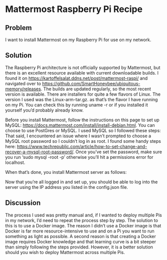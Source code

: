 # Mattermost Raspberry Pi Recipe

## Problem

I want to install Mattermost on my Raspberry Pi for use on my network. 

## Solution

The Raspberry Pi architecture is not officially supported by Mattermost, but there is an excellent resource available with current downloadable builds. I found it on https://kartoffelsalat.ddns.net/post/mattermost-raspi/ and navigated over to https://github.com/SmartHoneybee/ubiquitous-memory/releases. The builds are updated regularly, so the most recent version is available. There are installers for quite a few flavors of Linux. The version I used was the Linux-arm-tar.gz. as that’s the flavor I have running on my Pi. You can check this by running uname -r or if you installed it yourself you’d probably already know. 

Before you install Mattermost, follow the instructions on this page to set up MySQL: https://docs.mattermost.com/install/install-debian.html. You can choose to use PostGres or MySQL. I used MySQL so I followed these steps: 
<steps>
That said, I encountered an issue where I wasn’t prompted to choose a MySQL root password so I couldn’t log in as root. I found some handy steps here: https://www.techrepublic.com/article/how-to-set-change-and-recover-a-mysql-root-password/. Once you’ve set the password, make sure you run ‘sudo mysql -root -p’ otherwise you’ll hit a permissions error for localhost.

When that’s done, you install Mattermost server as follows: 
<steps>

Now that you’re all logged in and set up, you should be able to log into the server using the IP address you listed in the config.json file.
  
## Discussion

The process I used was pretty manual and, if I wanted to deploy multiple Pis in my network, I’d need to repeat the process step by step. The solution to this is to use a Docker image. The reason I didn’t use a Docker image is that Docker is far more resource-intensive to use and on a Pi you want to run something as light as possible. A second reason is that creating a Docker image requires Docker knowledge and that learning curve is a bit steeper than simply following the steps provided. 
However, it is a better solution should you wish to deploy Mattermost across multiple Pis. 

  
